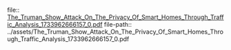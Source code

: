 file:: [The_Truman_Show_Attack_On_The_Privacy_Of_Smart_Homes_Through_Traffic_Analysis_1733962666157_0.pdf](../assets/The_Truman_Show_Attack_On_The_Privacy_Of_Smart_Homes_Through_Traffic_Analysis_1733962666157_0.pdf)
file-path:: ../assets/The_Truman_Show_Attack_On_The_Privacy_Of_Smart_Homes_Through_Traffic_Analysis_1733962666157_0.pdf
